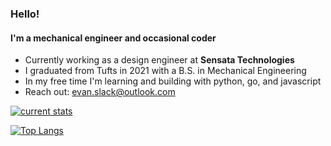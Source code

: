 ### Hello!

#### I'm a mechanical engineer and occasional coder

- Currently working as a design engineer at **Sensata Technologies**
- I graduated from Tufts in 2021 with a B.S. in Mechanical Engineering
- In my free time I'm learning and building with python, go, and javascript
- Reach out: [evan.slack@outlook.com](evan.slack@outlook.com)

[![current stats](https://github-readme-stats.vercel.app/api/wakatime?username=evanofslack)](https://github.com/anuraghazra/github-readme-stats)

[![Top Langs](https://github-readme-stats.vercel.app/api/top-langs/?username=evanofslack&layout=compact)](https://github.com/anuraghazra/github-readme-stats)
